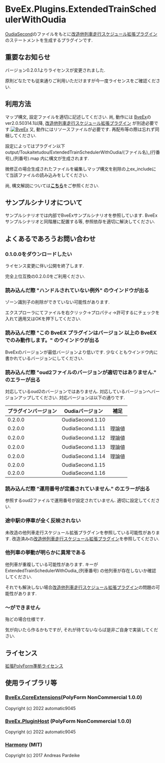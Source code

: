 # BveEx.Plugins.ExtendedTrainSchedulerWithOudia

[OudiaSecond](http://oudiasecond.seesaa.net/)のファイルをもとに[改造他列車走行スケジュール拡張プラグイン](https://github.com/TKRwm100/BveEx.Plugins.ExtendedTrainScheduler)のステートメントを生成するプラグインです.

## 重要なお知らせ

バージョン0.2.0.1よりライセンスが変更されました.

原則どなたでも従来通りご利用いただけますが今一度ライセンスをご確認ください.

## 利用方法

マップ構文, 設定ファイルを適切に記述してください.
尚, 動作には [BveEx](https://bveex.okaoka-depot.com/)のver2.0.50314.1以降, [改造他列車走行スケジュール拡張プラグイン](https://github.com/TKRwm100/BveEx.Plugins.ExtendedTrainScheduler/releases) が別途必要です.[![BveEx](https://www.okaoka-depot.com/contents/bve/banner_AtsEX.svg)](https://bveex.okaoka-depot.com/)
又, 動作にはリソースファイルが必要です. 再配布等の際は忘れず同梱してください.

設定によってはプラグイン以下 output/Toukaitetudou/ExtendedTrainSchedulerWithOudia/(ファイル名)\_(行番号)\_(列番号).map 内に構文が生成されます.

微修正の場合生成されたファイルを編集しマップ構文を削除の上ex_includeにて当該ファイルの読み込みをしてください.

尚, 構文解説については[__こちら__](Reference/Reference.pdf)をご参照ください.

## サンプルシナリオについて

サンプルシナリオでは内部でBveExサンプルシナリオを参照しています.
BveExサンプルシナリオと同階層に配置する等, 参照依存を適切に解決してください.

## よくあるであろうお問い合わせ

### 0.1.0.0をダウンロードしたい

ライセンス変更に伴い公開を終了します.

完全上位互換の0.2.0.0をご利用ください.

### 読み込んだ際 "ハンドルされていない例外" のウインドウが出る

ゾーン識別子の削除ができていない可能性があります.

エクスプローラにてファイルを右クリック->プロパティ->許可するにチェックを入れて適用又はOKを押下してください.

### 読み込んだ際 "この BveEX プラグインはバージョン  以上の BveEX でのみ動作します。" のウインドウが出る

BveExのバージョンが最低バージョンより低いです.
少なくともウインドウ内に書かれているバージョンにしてください.

### 読み込んだ際 "oud2ファイルのバージョンが適切ではありません." のエラーが出る

対応しているoud2のバージョンではありません. 対応しているバージョンへバージョンアップしてください.
対応バージョンは以下の通りです.

|  プラグインバージョン  |  Oudiaバージョン  |  補足  |
|  --  |  --  |  --  |
|  0.2.0.0  |  OudiaSecond.1.10  |    |
|  0.2.0.0  |  OudiaSecond.1.11  |  理論値  |
|  0.2.0.0  |  OudiaSecond.1.12  |  理論値  |
|  0.2.0.0  |  OudiaSecond.1.13  |  理論値  |
|  0.2.0.0  |  OudiaSecond.1.14  |  理論値  |
|  0.2.0.0  |  OudiaSecond.1.15  |    |
|  0.2.0.0  |  OudiaSecond.1.16  |    |

### 読み込んだ際 "運用番号が定義されていません." のエラーが出る

参照するoud2ファイルで運用番号が設定されていません. 適切に設定してください.

### 途中駅の停車が全く反映されない

未改造の他列車走行スケジュール拡張プラグインを参照している可能性があります.
改造済みの[改造他列車走行スケジュール拡張プラグイン](https://github.com/TKRwm100/BveEx.Plugins.ExtendedTrainScheduler/releases)を参照してください.

### 他列車の挙動が明らかに異常である

他列車が重複している可能性があります.
キーが ExtendedTrainSchedulerWithOudia_(列車番号) の他列車が存在しないか確認してください.

それでも解決しない場合[改造他列車走行スケジュール拡張プラグイン](https://github.com/TKRwm100/BveEx.Plugins.ExtendedTrainScheduler)の問題の可能性があります.

### ～ができません

殆どの場合仕様です.

気が向いたら作るかもですが, それが待てないならば是非ご自身で実装してください.

## ライセンス

[拡張PolyForm準拠ライセンス](LICENSE.md)

## 使用ライブラリ等

### [BveEx.CoreExtensions](https://github.com/automatic9045/BveEX)(PolyForm NonCommercial 1.0.0)

Copyright (c) 2022 automatic9045

### [BveEx.PluginHost](https://github.com/automatic9045/BveEX) (PolyForm NonCommercial 1.0.0)

Copyright (c) 2022 automatic9045

### [Harmony](https://github.com/pardeike/Harmony) (MIT)

Copyright (c) 2017 Andreas Pardeike
